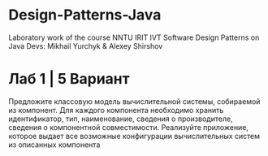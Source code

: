 # Design-Patterns-Java
Laboratory work of the course NNTU IRIT IVT Software Design Patterns on Java
Devs: Mikhail Yurchyk & Alexey Shirshov

# Лаб 1 | 5 Вариант
Предложите классовую модель вычислительной системы, собираемой из компонент. Для каждого компонента необходимо хранить идентификатор, тип, наименование, сведения о производителе, сведения о компонентной совместимости. Реализуйте приложение, которое выдает все возможные конфигурации вычислительных систем из описанных компонента  
